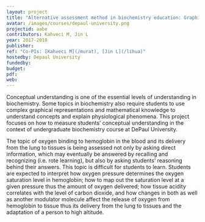 ```yaml
---
layout: project
title: "Alternative assessment method in biochemistry education: Graphical representation of oxygen binding and delivery"
avatar: /images/courses/depaul-university.png
projectid: aabe
contributors: Kahveci M, Jin L
year: 2017-2018
publisher:
ref: "Co-PIs: [Kahveci M](/murat), [Jin L](/lihua)"
hostedby: Depaul University
fundedby:
budget:
pdf:
web:
---
```


Conceptual understanding is one of the essential levels of understanding in biochemistry. Some topics in biochemistry also require students to use complex graphical representations and mathematical knowledge to understand concepts and explain physiological phenomena. This project focuses on how to measure students’ conceptual understanding in the context of undergraduate biochemistry course at DePaul University.

The topic of oxygen binding to hemoglobin in the blood and its delivery from the lung to tissues is being assessed not only by asking direct information, which may eventually be answered by recalling and recognizing (i.e. rote learning), but also by asking students’ reasoning behind their answers. This topic is difficult for students to learn. Students are expected to interpret how oxygen pressure determines the oxygen saturation level in hemoglobin; how to map out the saturation level at a given pressure thus the amount of oxygen delivered; how tissue acidity correlates with the level of carbon dioxide, and how changes in both as well as another modulator molecule affect the release of oxygen from hemoglobin to tissue thus its delivery from the lung to tissues and the adaptation of a person to high altitude.
